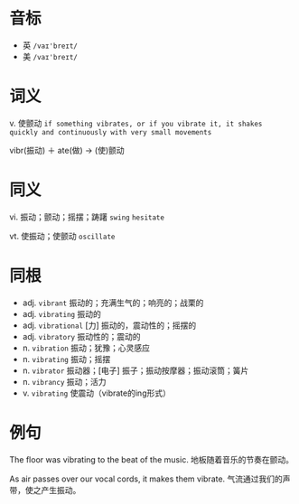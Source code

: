 # 音标

- 英 `/vaɪ'breɪt/`
- 美 `/vaɪ'breɪt/`

# 词义

v. 使颤动
`if something vibrates, or if you vibrate it, it shakes quickly and continuously with very small movements`



vibr(振动) ＋ ate(做) → (使)颤动

# 同义

vi. 振动；颤动；摇摆；踌躇
`swing` `hesitate`

vt. 使振动；使颤动
`oscillate`

# 同根

- adj. `vibrant` 振动的；充满生气的；响亮的；战栗的
- adj. `vibrating` 振动的
- adj. `vibrational` [力] 振动的，震动性的；摇摆的
- adj. `vibratory` 振动性的；震动的
- n. `vibration` 振动；犹豫；心灵感应
- n. `vibrating` 振动；摇摆
- n. `vibrator` 振动器；[电子] 振子；振动按摩器；振动滚筒；簧片
- n. `vibrancy` 振动；活力
- v. `vibrating` 使震动（vibrate的ing形式）

# 例句

The floor was vibrating to the beat of the music.
地板随着音乐的节奏在颤动。

As air passes over our vocal cords, it makes them vibrate.
气流通过我们的声带，使之产生振动。


